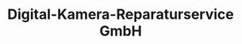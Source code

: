 ---
title: "Digital-Kamera-Reparaturservice GmbH"
url: /dreieich/digital-kamera-reparaturservice-gmbh/
shop: Allgemein
---